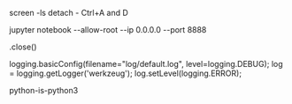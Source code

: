 screen -ls
detach - Ctrl+A and D


jupyter notebook --allow-root --ip 0.0.0.0 --port 8888


.close()


logging.basicConfig(filename="log/default.log", level=logging.DEBUG);
log = logging.getLogger('werkzeug');
log.setLevel(logging.ERROR);



python-is-python3

